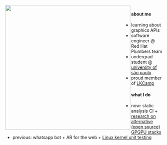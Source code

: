 <img height="400" align="left" src="https://user-images.githubusercontent.com/39812919/122685073-b5075180-d1df-11eb-8172-9ee6ada53190.gif" />

#### about me

- learning about graphics APIs
- software engineer @ Red Hat Plumbers team
- undergrad student @ [university of são paulo](https://www5.usp.br)
- proud member of [LKCamp](lkcamp.dev)

#### what I do

- now: static analysis CI + [research on alternative (open source) GPGPU stacks](https://github.com/isinyaaa/foss-gpgpu-stack)
- previous: whatsapp bot + AR for the web + [Linux kernel unit testing](https://summerofcode.withgoogle.com/proposals/details/XoZiYvMx)

